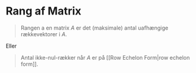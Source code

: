 # Rang af Matrix
> Rangen a en matrix $A$ er det (maksimale) antal uafhængige rækkevektorer i $A$.

Eller
> Antal ikke-nul-rækker når $A$ er på [[Row Echelon Form|row echelon form]].

